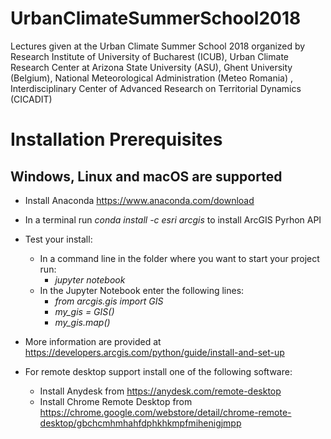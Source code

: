 # UrbanClimateSummerSchool2018
Lectures given at the Urban Climate Summer School 2018 organized by Research Institute of University of Bucharest (ICUB), Urban Climate Research Center at Arizona State University (ASU), Ghent University (Belgium), National Meteorological Administration (Meteo Romania) , Interdisciplinary Center of Advanced Research on Territorial Dynamics (CICADIT)


# Installation Prerequisites

## Windows, Linux and macOS are supported

* Install Anaconda https://www.anaconda.com/download
* In a terminal run *conda install -c esri arcgis* to install ArcGIS Pyrhon API
* Test your install: 
    * In a command line in the folder where you want to start your project run:
        - *jupyter notebook*
     * In the Jupyter Notebook enter the following lines:
        - *from arcgis.gis import GIS*
        - *my_gis = GIS()*
        - *my_gis.map()*
        
* More information are provided at https://developers.arcgis.com/python/guide/install-and-set-up

* For remote desktop support install one of the following software:
    * Install Anydesk from https://anydesk.com/remote-desktop
    * Install Chrome Remote Desktop from https://chrome.google.com/webstore/detail/chrome-remote-desktop/gbchcmhmhahfdphkhkmpfmihenigjmpp